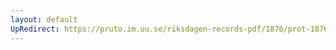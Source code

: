```yaml
---
layout: default
UpRedirect: https://pruto.im.uu.se/riksdagen-records-pdf/1876/prot-1876--ak--001/prot-1876--ak--001_003.pdf
---
```

